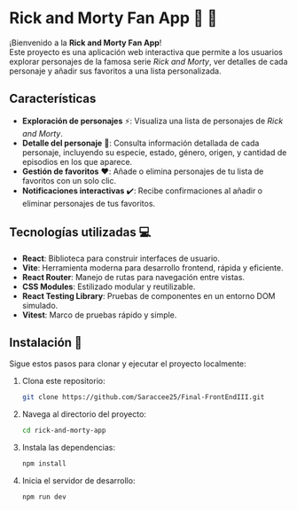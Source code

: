 # Rick and Morty Fan App :star2: :rainbow:

¡Bienvenido a la **Rick and Morty Fan App**!  
Este proyecto es una aplicación web interactiva que permite a los usuarios explorar personajes de la famosa serie *Rick and Morty*, ver detalles de cada personaje y añadir sus favoritos a una lista personalizada.

## Características

- **Exploración de personajes** :zap:: Visualiza una lista de personajes de *Rick and Morty*.
- **Detalle del personaje** :raised_hands:: Consulta información detallada de cada personaje, incluyendo su especie, estado, género, origen, y cantidad de episodios en los que aparece.
- **Gestión de favoritos** :heart:: Añade o elimina personajes de tu lista de favoritos con un solo clic.
- **Notificaciones interactivas** :heavy_check_mark:: Recibe confirmaciones al añadir o eliminar personajes de tus favoritos.

## Tecnologías utilizadas :computer:

- **React**: Biblioteca para construir interfaces de usuario.
- **Vite**: Herramienta moderna para desarrollo frontend, rápida y eficiente.
- **React Router**: Manejo de rutas para navegación entre vistas.
- **CSS Modules**: Estilizado modular y reutilizable.
- **React Testing Library**: Pruebas de componentes en un entorno DOM simulado.
- **Vitest**: Marco de pruebas rápido y simple.

## Instalación :memo:

Sigue estos pasos para clonar y ejecutar el proyecto localmente:

1. Clona este repositorio:
   ```bash
   git clone https://github.com/Saraccee25/Final-FrontEndIII.git
2. Navega al directorio del proyecto:
   ```bash
   cd rick-and-morty-app
3. Instala las dependencias:
    ```bash
   npm install
4. Inicia el servidor de desarrollo:
     ```bash
   npm run dev

